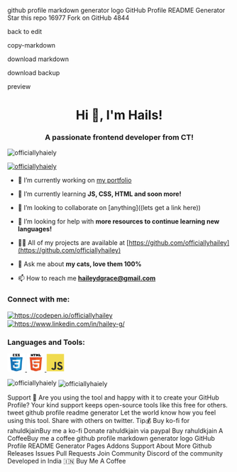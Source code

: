 github profile markdown generator logo
GitHub Profile README Generator
Star this repo
16977
Fork on GitHub
4844

back to edit

copy-markdown

download markdown

download backup

preview
<h1 align="center">Hi 👋, I'm Hails!</h1>
<h3 align="center">A passionate frontend developer from CT!</h3>

<p align="left"> <img src="https://komarev.com/ghpvc/?username=officiallyhaiely&label=Profile%20views&color=0e75b6&style=flat" alt="officiallyhaiely" /> </p>

<p align="left"> <a href="https://github.com/ryo-ma/github-profile-trophy"><img src="https://github-profile-trophy.vercel.app/?username=officiallyhaiely" alt="officiallyhaiely" /></a> </p>

- 🔭 I’m currently working on [my portfolio](https://officiallyhailey.github.io/my-portfolio/minimal.html)

- 🌱 I’m currently learning **JS, CSS, HTML and soon more!**

- 👯 I’m looking to collaborate on [anything]((lets get a link here))

- 🤝 I’m looking for help with **more resources to continue learning new languages!**

- 👨‍💻 All of my projects are available at [https://github.com/officiallyhailey](https://github.com/officiallyhailey)

- 💬 Ask me about **my cats, love them 100%**

- 📫 How to reach me **haileydgrace@gmail.com**

<h3 align="left">Connect with me:</h3>
<p align="left">
<a href="https://codepen.io/https://codepen.io/officiallyhailey" target="blank"><img align="center" src="https://raw.githubusercontent.com/rahuldkjain/github-profile-readme-generator/master/src/images/icons/Social/codepen.svg" alt="https://codepen.io/officiallyhailey" height="30" width="40" /></a>
<a href="https://linkedin.com/in/https://www.linkedin.com/in/hailey-g/" target="blank"><img align="center" src="https://raw.githubusercontent.com/rahuldkjain/github-profile-readme-generator/master/src/images/icons/Social/linked-in-alt.svg" alt="https://www.linkedin.com/in/hailey-g/" height="30" width="40" /></a>
</p>

<h3 align="left">Languages and Tools:</h3>
<p align="left"> <a href="https://www.w3schools.com/css/" target="_blank" rel="noreferrer"> <img src="https://raw.githubusercontent.com/devicons/devicon/master/icons/css3/css3-original-wordmark.svg" alt="css3" width="40" height="40"/> </a> <a href="https://www.w3.org/html/" target="_blank" rel="noreferrer"> <img src="https://raw.githubusercontent.com/devicons/devicon/master/icons/html5/html5-original-wordmark.svg" alt="html5" width="40" height="40"/> </a> <a href="https://developer.mozilla.org/en-US/docs/Web/JavaScript" target="_blank" rel="noreferrer"> <img src="https://raw.githubusercontent.com/devicons/devicon/master/icons/javascript/javascript-original.svg" alt="javascript" width="40" height="40"/> </a> </p>

<p><img align="left" src="https://github-readme-stats.vercel.app/api/top-langs?username=officiallyhaiely&show_icons=true&locale=en&layout=compact" alt="officiallyhaiely" /></p>

<p>&nbsp;<img align="center" src="https://github-readme-stats.vercel.app/api?username=officiallyhaiely&show_icons=true&locale=en" alt="officiallyhaiely" /></p>

Support 🙏
Are you using the tool and happy with it to create your GitHub Profile?
Your kind support keeps open-source tools like this free for others.
tweet github profile readme generator
Let the world know how you feel using this tool. Share with others on twitter.
Tip💰
Buy ko-fi for rahuldkjainBuy me a ko-fi
Donate rahuldkjain via paypal
Buy rahuldkjain A CoffeeBuy me a coffee
github profile markdown generator logo
GitHub Profile README Generator
Pages
Addons
Support
About
More
Github
Releases
Issues
Pull Requests
Join Community
Discord of the community
Developed in India 🇮🇳
Buy Me A Coffee
